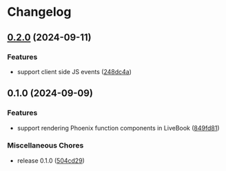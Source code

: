 # Changelog

## [0.2.0](https://github.com/prim-and-propper/kino-component/compare/v0.1.0...v0.2.0) (2024-09-11)


### Features

* support client side JS events ([248dc4a](https://github.com/prim-and-propper/kino-component/commit/248dc4a1a9cd85de7ac6e6857b21a6af3a4a6eb7))

## 0.1.0 (2024-09-09)


### Features

* support rendering Phoenix function components in LiveBook ([849fd81](https://github.com/prim-and-propper/kino-component/commit/849fd813c58179b4af68eb7012dc0d515531c0b5))


### Miscellaneous Chores

* release 0.1.0 ([504cd29](https://github.com/prim-and-propper/kino-component/commit/504cd29f3fd6af9b42104472090b675cbaaa0f3d))
